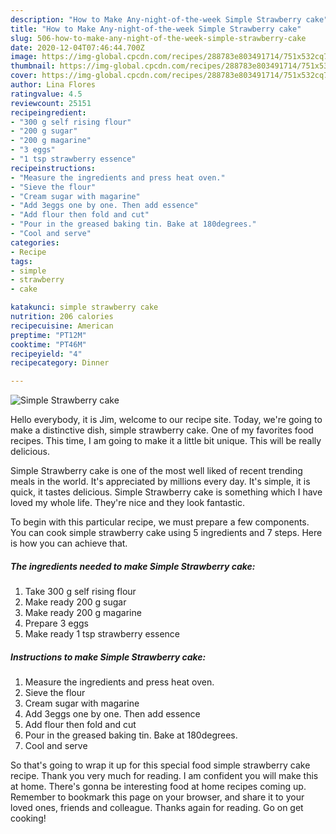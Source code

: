 ```yaml
---
description: "How to Make Any-night-of-the-week Simple Strawberry cake"
title: "How to Make Any-night-of-the-week Simple Strawberry cake"
slug: 506-how-to-make-any-night-of-the-week-simple-strawberry-cake
date: 2020-12-04T07:46:44.700Z
image: https://img-global.cpcdn.com/recipes/288783e803491714/751x532cq70/simple-strawberry-cake-recipe-main-photo.jpg
thumbnail: https://img-global.cpcdn.com/recipes/288783e803491714/751x532cq70/simple-strawberry-cake-recipe-main-photo.jpg
cover: https://img-global.cpcdn.com/recipes/288783e803491714/751x532cq70/simple-strawberry-cake-recipe-main-photo.jpg
author: Lina Flores
ratingvalue: 4.5
reviewcount: 25151
recipeingredient:
- "300 g self rising flour"
- "200 g sugar"
- "200 g magarine"
- "3 eggs"
- "1 tsp strawberry essence"
recipeinstructions:
- "Measure the ingredients and press heat oven."
- "Sieve the flour"
- "Cream sugar with magarine"
- "Add 3eggs one by one. Then add essence"
- "Add flour then fold and cut"
- "Pour in the greased baking tin. Bake at 180degrees."
- "Cool and serve"
categories:
- Recipe
tags:
- simple
- strawberry
- cake

katakunci: simple strawberry cake 
nutrition: 206 calories
recipecuisine: American
preptime: "PT12M"
cooktime: "PT46M"
recipeyield: "4"
recipecategory: Dinner

---
```



![Simple Strawberry cake](https://img-global.cpcdn.com/recipes/288783e803491714/751x532cq70/simple-strawberry-cake-recipe-main-photo.jpg)

Hello everybody, it is Jim, welcome to our recipe site. Today, we're going to make a distinctive dish, simple strawberry cake. One of my favorites food recipes. This time, I am going to make it a little bit unique. This will be really delicious.



Simple Strawberry cake is one of the most well liked of recent trending meals in the world. It's appreciated by millions every day. It's simple, it is quick, it tastes delicious. Simple Strawberry cake is something which I have loved my whole life. They're nice and they look fantastic.


To begin with this particular recipe, we must prepare a few components. You can cook simple strawberry cake using 5 ingredients and 7 steps. Here is how you can achieve that.

<!--inarticleads1-->

##### The ingredients needed to make Simple Strawberry cake:

1. Take 300 g self rising flour
1. Make ready 200 g sugar
1. Make ready 200 g magarine
1. Prepare 3 eggs
1. Make ready 1 tsp strawberry essence




<!--inarticleads2-->

##### Instructions to make Simple Strawberry cake:

1. Measure the ingredients and press heat oven.
1. Sieve the flour
1. Cream sugar with magarine
1. Add 3eggs one by one. Then add essence
1. Add flour then fold and cut
1. Pour in the greased baking tin. Bake at 180degrees.
1. Cool and serve




So that's going to wrap it up for this special food simple strawberry cake recipe. Thank you very much for reading. I am confident you will make this at home. There's gonna be interesting food at home recipes coming up. Remember to bookmark this page on your browser, and share it to your loved ones, friends and colleague. Thanks again for reading. Go on get cooking!
